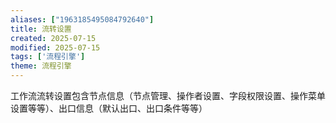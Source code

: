 ```yaml
---
aliases: ["1963185495084792640"]
title: 流转设置
created: 2025-07-15
modified: 2025-07-15
tags: ['流程引擎']
theme: 流程引擎
---
```


工作流流转设置包含节点信息（节点管理、操作者设置、字段权限设置、操作菜单设置等等）、出口信息（默认出口、出口条件等等）